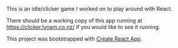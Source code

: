 This is an idle/clicker game I worked on to play around with React.

There should be a working copy of this app running at https://clicker.lynam.co.nz/ if you would like to see it running.

This project was bootstrapped with [Create React App](https://github.com/facebookincubator/create-react-app).
